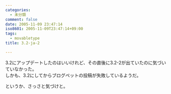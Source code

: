 ```yaml
---
categories:
  - 未分類
comment: false
date: 2005-11-09 23:47:14
iso8601: 2005-11-09T23:47:14+09:00
tags:
  - movabletype
title: 3.2-ja-2

---
```


<div class="entry-body">
  <p>3.2にアップデートしたのはいいけれど、その直後に3.2-2が出ていたのに気づいていなかった。<br />
    しかも、3.2にしてからブログペットの投稿が失敗しているようだ。</p>

  <p>というか、さっさと気づけと。</p>
</div>
